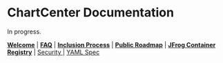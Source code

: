 # ChartCenter Documentation
In progress.

[__Welcome__](index.md) | [__FAQ__](faq.md) | [__Inclusion Process__](inclusion.md) | [__Public Roadmap__](roadmap.md) | [__JFrog Container Registry__](jforg-cr.md) | [  Security  ](security.md) | [  YAML Spec  ](yaml.md)
